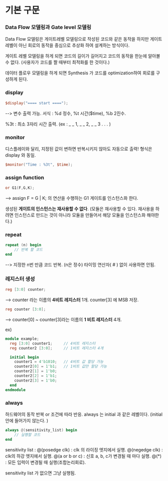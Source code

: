 # 기본 구문

### Data Flow 모델링과  Gate level 모델링

Data Flow 모델링은 게이트레벨 모델링으로 작성된 코드와 같은 동작을 하지만 게이트 레벨이 아닌 회로의 동작을 중심으로 추상화 하여 설계하는 방식이다. 

게이트 레벨 모델링을 하게 되면 코드의 길이가 길어지고 코드의 동작을 한눈에 알아볼 수 없다. (사용자가 코드를 짤 때부터 최적화를 한 것이다.)

데이터 플로우 모델링을 하게 되면 Synthesis 가 코드를 optimization하여 회로를 구성하게 된다.

### display
```verilog
$display("==== start ====");
```
--> 변수 출력 가능.
서식 : %d 정수, %t 시간($time), %b 2진수.

%3t : 최소 3자리 시간 출력. (ex : _ _ 1, _ _ 2, _ _ 3 . . . )

### monitor
디스플레이와 달리, 지정된 값이 변하면 반복시키지 않아도 자동으로 출력!
형식은 display 와 동일.

```verilog
$monitor("Time : %3t", $time);
```


### assign function
```verilog
or G1(F,G,K);
```
--> assign F = G | K; 의 연산을 수행하는 G1 게이트를 인스턴스화 한다. 

생성된 **게이트의 인스턴스는 재사용할 수 없다**. 
(모듈은 재사용할 수 있다. 재사용을 하려면 인스턴스로 만드는 것이 아니라 모듈을 만들어서 해당 모듈을 인스턴스화 해야한다.)


### repeat
```verilog
repeat (n) begin
	// 반복 할 코드
end
```
--> 지정한 n번 만큼 코드 반복. (n은 정수)
타이밍 연산자( # ) 없이 사용하면 안됨.

### 레지스터 생성
```verilog
reg [3:0] counter;
```
--> counter 라는 이름의 **4비트 레지스터** 1개.
counter\[3] 에 MSB 저장.

```verilog
reg counter [3:0];
```
--> counter\[0] ~ counter\[3]라는 이름의 **1 비트 레지스터** 4개.


ex)
```verilog
module example;
  reg [3:0] counter1;     // 4비트 레지스터
  reg counter2 [3:0];     // 1비트 레지스터 4개

  initial begin
    counter1 = 4'b1010;   // 4비트 값 할당 가능
    counter2[0] = 1'b1;   // 1비트 값만 할당 가능
    counter2[1] = 1'b0;
    counter2[2] = 1'b1;
    counter2[3] = 1'b0;
  end
endmodule

```


### always
하드웨어의 동작 반복 or 조건에 따라 반응.
always 는 initial 과 같은 레벨이다. (initial 안에 들어가지 않는다. )

```verilog
always @(sensitivity_list) begin
    // 실행할 코드
end
```

sensitivity list : 
@(posedge clk) : clk 의 라이징 엣지에서 실행.
@(negedge clk) : clk의 하강 엣지에서 실행.
@(a or b or c) : 신호 a, b, c가 변경될 때 마다 실행.
@(\*) : 모든 입력이 변경될 때 실행(조합논리회로).

sensitivity list 가 없으면 그냥 실행됨. 
